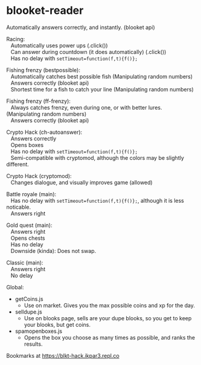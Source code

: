 # blooket-reader 
Automatically answers correctly, and instantly. (blooket api)</br>

Racing:</br>
&nbsp;&nbsp;&nbsp;Automatically uses power ups (.click())</br> 
&nbsp;&nbsp;&nbsp;Can answer during countdown (it does automatically) (.click())</br>
&nbsp;&nbsp;&nbsp;Has no delay with `setTimeout=function(f,t){f()};`</br>

Fishing frenzy (bestpossible):</br>
&nbsp;&nbsp;&nbsp;Automatically catches best possible fish (Manipulating random numbers)</br>
&nbsp;&nbsp;&nbsp;Answers correctly (blooket api)</br>
&nbsp;&nbsp;&nbsp;Shortest time for a fish to catch your line (Manipulating random numbers)</br>

Fishing frenzy (ff-frenzy):</br>
&nbsp;&nbsp;&nbsp;Always catches frenzy, even during one, or with better lures. (Manipulating random numbers)</br>
&nbsp;&nbsp;&nbsp;Answers correctly (blooket api)</br>

Crypto Hack (ch-autoanswer):</br>
&nbsp;&nbsp;&nbsp;Answers correctly</br>
&nbsp;&nbsp;&nbsp;Opens boxes</br>
&nbsp;&nbsp;&nbsp;Has no delay with `setTimeout=function(f,t){f()};`</br>
&nbsp;&nbsp;&nbsp;Semi-compatible with cryptomod, although the colors may be slightly different.</br>

Crypto Hack (cryptomod):</br>
&nbsp;&nbsp;&nbsp;Changes dialogue, and visually improves game (allowed)</br>

Battle royale (main):</br>
&nbsp;&nbsp;&nbsp;Has no delay with `setTimeout=function(f,t){f()};`, although it is less noticable.</br>
&nbsp;&nbsp;&nbsp;Answers right</br>

Gold quest (main):</br>
&nbsp;&nbsp;&nbsp;Answers right</br>
&nbsp;&nbsp;&nbsp;Opens chests</br>
&nbsp;&nbsp;&nbsp;Has no delay</br>
&nbsp;&nbsp;&nbsp;Downside (kinda): Does not swap.</br>


Classic (main):</br>
&nbsp;&nbsp;&nbsp;Answers right</br>
&nbsp;&nbsp;&nbsp;No delay</br>

Global:<br>
  * getCoins.js
    * Use on market. Gives you the max possible coins and xp for the day.
  * selldupe.js
    * Use on blooks page, sells are your dupe blooks, so you get to keep your blooks, but get coins.
  * spamopenboxes.js
    * Opens the box you choose as many times as possible, and ranks the results.
    
 
Bookmarks at https://blkt-hack.ikpar3.repl.co
&nbsp;&nbsp;&nbsp; 
